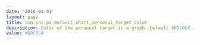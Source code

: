 ```yaml
---
date: '2016-01-01'
layout: page
title: com.snc.pa.default_chart_personal_target_color
description: Color of the personal target in a graph. Default #BDC0C4 ($color-light)
value: #BDC0C4
---
```

